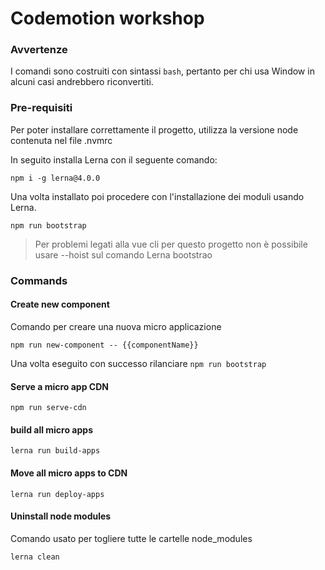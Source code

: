 # Codemotion workshop

### Avvertenze
I comandi sono costruiti con sintassi `bash`, pertanto per chi usa Window in alcuni casi andrebbero riconvertiti.

### Pre-requisiti
Per poter installare correttamente il progetto, utilizza la versione node contenuta nel file .nvmrc

In seguito installa Lerna con il seguente comando:

```shell
npm i -g lerna@4.0.0
```

Una volta installato poi procedere con l'installazione dei moduli usando Lerna.

```shell
npm run bootstrap
```
> Per problemi legati alla vue cli per questo progetto non è possibile usare --hoist sul comando Lerna bootstrao

### Commands
####  Create new component
Comando per creare una nuova micro applicazione
```shell
npm run new-component -- {{componentName}}
```
Una volta eseguito con successo rilanciare `npm run bootstrap`
#### Serve a micro app CDN

```shell
npm run serve-cdn
```
#### build all micro apps
```shell
lerna run build-apps
```
#### Move all micro apps to CDN
```shell
lerna run deploy-apps
```
#### Uninstall node modules
Comando usato per togliere tutte le cartelle node_modules
```shell
lerna clean
```

